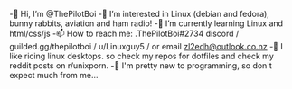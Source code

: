  -👋 Hi, I’m @ThePilotBoi
 -👀 I’m interested in Linux (debian and fedora), bunny rabbits, aviation and ham radio!
 -🌱 I’m currently learning Linux and html/css/js
 -📫 How to reach me: .ThePilotBoi#2734 discord / guilded.gg/thepilotboi / u/Linuxguy5 / or email zl2edh@outlook.co.nz
 - I like ricing linux desktops. so check my repos for dotfiles and check my reddit posts on r/unixporn.
 -🐥 I'm pretty new to programming, so don't expect much from me...

<!---
ThePilotBoi/ThePilotBoi is a ✨ special ✨ repository because its `README.md` (this file) appears on your GitHub profile.
You can click the Preview link to take a look at your changes.
--->
